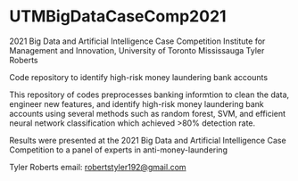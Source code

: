 # UTMBigDataCaseComp2021
2021 Big Data and Artificial Intelligence Case Competition
Institute for Management and Innovation, University of Toronto Mississauga
Tyler Roberts

Code repository to identify high-risk money laundering bank accounts

This repository of codes preprocesses banking informtion to clean the data, engineer new features, and
identify high-risk money laundering bank accounts using several methods such as random forest, SVM, 
and efficient neural network classification which achieved >80% detection rate. 

Results were presented at the 2021 Big Data and Artificial Intelligence Case Competition to a panel of 
experts in anti-money-laundering

Tyler Roberts
email: robertstyler192@gmail.com
